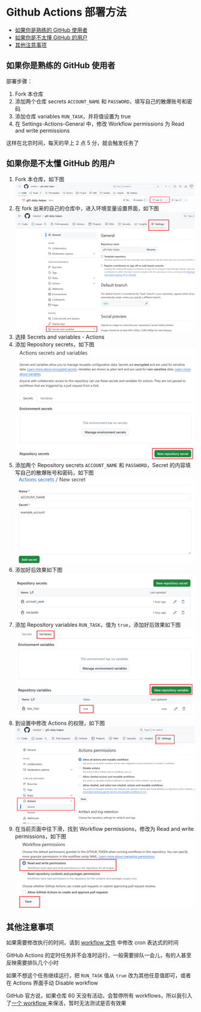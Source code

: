 <h1>Github Actions 部署方法</h1>

- [如果你是熟练的 GitHub 使用者](#如果你是熟练的-github-使用者)
- [如果你是不太懂 GitHub 的用户](#如果你是不太懂-github-的用户)
- [其他注意事项](#其他注意事项)

## 如果你是熟练的 GitHub 使用者
部署步骤：
1. Fork 本仓库
2. 添加两个仓库 secrets `ACCOUNT_NAME` 和 `PASSWORD`，填写自己的散爆账号和密码
3. 添加仓库 variables `RUN_TASK`，并将值设置为 true
4. 在 Settings-Actions-General 中，修改 Workflow permissions 为 Read and write permissions

这样在北京时间，每天的早上 2 点 5 分，就会触发任务了
## 如果你是不太懂 GitHub 的用户
1. Fork 本仓库，如下图
   ![1](./assets/github-actions-1.png)
2. 在 fork 出来的自己的仓库中，进入环境变量设置界面，如下图
   ![2](./assets/github-actions-2.png)
3. 选择 Secrets and variables - Actions
4. 添加 Repository secrets，如下图
   ![3](./assets/github-actions-3.png)
5. 添加两个 Repository secrets `ACCOUNT_NAME` 和 `PASSWORD`，Secret 的内容填写自己的散爆账号和密码，如下图
   ![4](./assets/github-actions-4.png)
6. 添加好后效果如下图
   ![5](./assets/github-actions-5.png)
7. 添加 Repository variables `RUN_TASK`，值为 `true`，添加好后效果如下图
   ![6](./assets/github-actions-6.png)
8. 到设置中修改 Actions 的权限，如下图
   ![7](./assets/github-actions-7.png)
9. 在当前页面中往下滑，找到 Workflow permissions，修改为 Read and write permissions，如下图
   ![8](./assets/github-actions-8.png)
   

## 其他注意事项
如果需要修改执行的时间，请到 [workflow 文件](../.github/workflows/schedule.yaml) 中修改 cron 表达式的时间  

GitHub Actions 的定时任务并不会准时运行，一般需要排队一会儿，有的人甚至反映需要排队几个小时

如果不想这个任务继续运行，把 `RUN_TASK` 值从 `true` 改为其他任意值即可，或者在 Actions 界面手动 Disable workflow

GitHub 官方说，如果仓库 60 天没有活动，会暂停所有 workflows，所以我引入了[一个 workflow ](https://github.com/marketplace/actions/keepalive-workflow)来保活，暂时无法测试是否有效果

